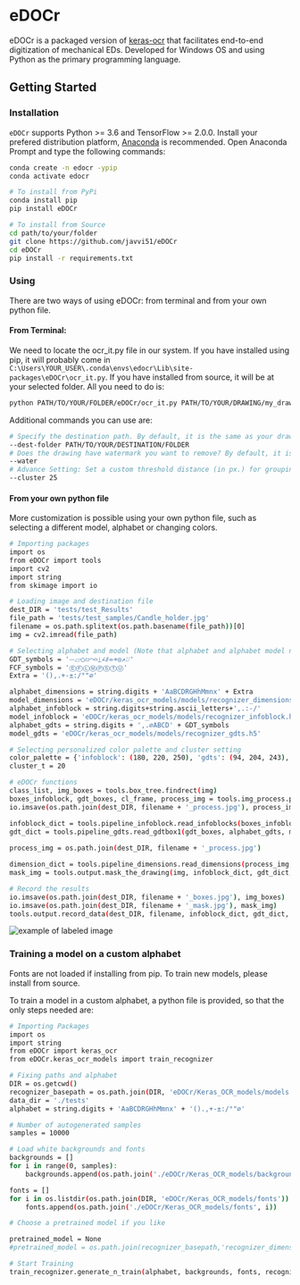 # eDOCr

eDOCr is a packaged version of [keras-ocr](https://github.com/faustomorales/keras-ocr) that facilitates end-to-end digitization of mechanical EDs. Developed for Windows OS and using Python as the primary programming language.

## Getting Started

### Installation

`eDOCr` supports Python >= 3.6 and TensorFlow >= 2.0.0.
Install your prefered distribution platform, [Anaconda](https://www.anaconda.com/products/distribution) is recommended.
Open Anaconda Prompt and type the following commands:


```bash
conda create -n edocr -ypip
conda activate edocr

# To install from PyPi
conda install pip
pip install eDOCr

# To install from Source
cd path/to/your/folder
git clone https://github.com/javvi51/eDOCr
cd eDOCr
pip install -r requirements.txt
```

### Using 

There are two ways of using eDOCr: from terminal and from your own python file.

#### From Terminal:

We need to locate the ocr_it.py file in our system. If you have installed using pip, it will probably come in ```C:\Users\YOUR_USER\.conda\envs\edocr\Lib\site-packages\eDOCr\ocr_it.py```. If you have installed from source, it will be at your selected folder. All you need to do is:

```bash
python PATH/TO/YOUR/FOLDER/eDOCr/ocr_it.py PATH/TO/YOUR/DRAWING/my_drawing.pdf

```

Additional commands you can use are:

```bash
# Specify the destination path. By default, it is the same as your drawing.
--dest-folder PATH/TO/YOUR/DESTINATION/FOLDER
# Does the drawing have watermark you want to remove? By default, it is not considered.
--water
# Advance Setting: Set a custom threshold distance (in px.) for grouping detections. Default is 20px.
--cluster 25
```

#### From your own python file

More customization is possible using your own python file, such as selecting a different model, alphabet or changing colors.

```bash
# Importing packages
import os
from eDOCr import tools
import cv2
import string
from skimage import io

# Loading image and destination file
dest_DIR = 'tests/test_Results'
file_path = 'tests/test_samples/Candle_holder.jpg'
filename = os.path.splitext(os.path.basename(file_path))[0]
img = cv2.imread(file_path)

# Selecting alphabet and model (Note that alphabet and alphabet model need to match)
GDT_symbols = '⏤⏥○⌭⌒⌓⏊∠⫽⌯⌖◎↗⌰'
FCF_symbols = 'ⒺⒻⓁⓂⓅⓈⓉⓊ'
Extra = '(),.+-±:/°"⌀'

alphabet_dimensions = string.digits + 'AaBCDRGHhMmnx' + Extra
model_dimensions = 'eDOCr/keras_ocr_models/models/recognizer_dimensions.h5'
alphabet_infoblock = string.digits+string.ascii_letters+',.:-/'
model_infoblock = 'eDOCr/keras_ocr_models/models/recognizer_infoblock.h5'
alphabet_gdts = string.digits + ',.⌀ABCD' + GDT_symbols
model_gdts = 'eDOCr/keras_ocr_models/models/recognizer_gdts.h5'

# Selecting personalized color palette and cluster setting
color_palette = {'infoblock': (180, 220, 250), 'gdts': (94, 204, 243), 'dimensions': (93, 206, 175), 'frame': (167, 234, 82), 'flag': (241, 65, 36)}
cluster_t = 20

# eDOCr functions
class_list, img_boxes = tools.box_tree.findrect(img)
boxes_infoblock, gdt_boxes, cl_frame, process_img = tools.img_process.process_rect(class_list, img)
io.imsave(os.path.join(dest_DIR, filename + '_process.jpg'), process_img)

infoblock_dict = tools.pipeline_infoblock.read_infoblocks(boxes_infoblock, img, alphabet_infoblock, model_infoblock)
gdt_dict = tools.pipeline_gdts.read_gdtbox1(gdt_boxes, alphabet_gdts, model_gdts, alphabet_dimensions, model_dimensions)
 
process_img = os.path.join(dest_DIR, filename + '_process.jpg')

dimension_dict = tools.pipeline_dimensions.read_dimensions(process_img, alphabet_dimensions, model_dimensions, cluster_t)
mask_img = tools.output.mask_the_drawing(img, infoblock_dict, gdt_dict, dimension_dict, cl_frame, color_palette)

# Record the results
io.imsave(os.path.join(dest_DIR, filename + '_boxes.jpg'), img_boxes)
io.imsave(os.path.join(dest_DIR, filename + '_mask.jpg'), mask_img)
tools.output.record_data(dest_DIR, filename, infoblock_dict, gdt_dict, dimension_dict)
```
![example of labeled image](https://github.com/javvi51/eDOCr/releases/download/v1.0.0/Candle_holder_mask.jpg)
### Training a model on a custom alphabet
Fonts are not loaded if installing from pip. To train new models, please install from source.

To train a model in a custom alphabet, a python file is provided, so that the only steps needed are:


```bash
# Importing Packages
import os
import string
from eDOCr import keras_ocr
from eDOCr.keras_ocr_models import train_recognizer

# Fixing paths and alphabet
DIR = os.getcwd()
recognizer_basepath = os.path.join(DIR, 'eDOCr/Keras_OCR_models/models')
data_dir = './tests'
alphabet = string.digits + 'AaBCDRGHhMmnx' + '().,+-±:/°"⌀'

# Number of autogenerated samples
samples = 10000

# Load white backgrounds and fonts
backgrounds = []
for i in range(0, samples):
    backgrounds.append(os.path.join('./eDOCr/Keras_OCR_models/backgrounds/0.jpg'))

fonts = []
for i in os.listdir(os.path.join(DIR, 'eDOCr/Keras_OCR_models/fonts')):
    fonts.append(os.path.join('./eDOCr/Keras_OCR_models/fonts', i))

# Choose a pretrained model if you like

pretrained_model = None 
#pretrained_model = os.path.join(recognizer_basepath,'recognizer_dimensions.h5')

# Start Training 
train_recognizer.generate_n_train(alphabet, backgrounds, fonts, recognizer_basepath=recognizer_basepath, pretrained_model=pretrained_model)
```


